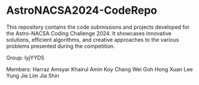 # AstroNACSA2024-CodeRepo
This repository contains the code submissions and projects developed for the Astro-NACSA Coding Challenge 2024. It showcases innovative solutions, efficient algorithms, and creative approaches to the various problems presented during the competition.

Group: lyjYYDS

Members:
Harraz Amsyar Khairul Amin
Koy Chang Wei
Goh Hong Xuan
Lee Yung Jie
Lim Jia Shin
